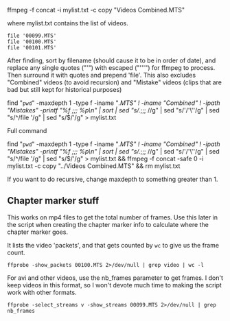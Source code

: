 ffmpeg -f concat -i mylist.txt -c copy "Videos Combined.MTS"

where mylist.txt contains the list of videos.

```
file '00099.MTS'
file '00100.MTS'
file '00101.MTS'
```

After finding, sort by filename (should cause it to be in order of date),
and replace any single quotes ("'") with escaped ("'\''") for ffmpeg to process.
Then surround it with quotes and prepend 'file'.
This also excludes "Combined" videos (to avoid recursion) and "Mistake" videos (clips that are bad but still kept for historical purposes)

find "`pwd`" -maxdepth 1 -type f -iname "*.MTS" ! -iname "*Combined*" ! -ipath "*Mistakes*" -printf "%f ;;; %p\n" | sort | sed "s/.*;;; //g" | sed "s/'/'\\\''/g" | sed "s/^/file '/g" | sed "s/$/'/g" > mylist.txt


Full command

find "`pwd`" -maxdepth 1 -type f -iname "*.MTS" ! -iname "*Combined*" ! -ipath "*Mistakes*" -printf "%f ;;; %p\n" | sort | sed "s/.*;;; //g" | sed "s/'/'\\\''/g" | sed "s/^/file '/g" | sed "s/$/'/g" > mylist.txt && ffmpeg -f concat -safe 0 -i mylist.txt -c copy "../Videos Combined.MTS" && rm mylist.txt

If you want to do recursive, change maxdepth to something greater than 1.


## Chapter marker stuff
This works on mp4 files to get the total number of frames.
Use this later in the script when creating the chapter marker
info to calculate where the chapter marker goes.

It lists the video 'packets', and that gets counted by `wc` to give us the frame count.

`ffprobe -show_packets 00100.MTS 2>/dev/null | grep video | wc -l`

For avi and other videos, use the nb_frames parameter to get frames. I don't keep videos in this format, so I won't devote much time to making the script work with other formats.

`ffprobe -select_streams v -show_streams 00099.MTS 2>/dev/null | grep nb_frames`

